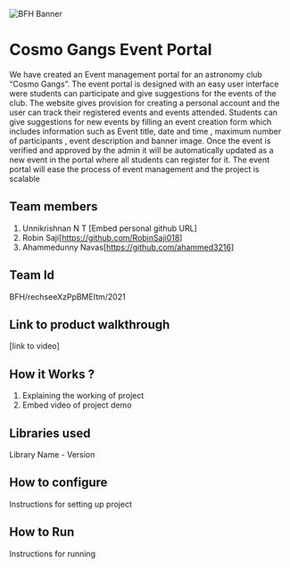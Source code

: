 ![BFH Banner](https://trello-attachments.s3.amazonaws.com/542e9c6316504d5797afbfb9/542e9c6316504d5797afbfc1/39dee8d993841943b5723510ce663233/Frame_19.png)
# Cosmo Gangs Event Portal
We have created an Event management portal for an astronomy club “Cosmo Gangs”. The  event portal is designed with an easy user interface were students can participate and give suggestions for the events of the club. The website gives provision for creating a personal account and the user can track their registered events and events attended. Students can give suggestions for new events by filling an event creation form which includes information such as Event title, date and time , maximum number of participants , event description and banner image. Once the event is verified and approved by the admin it will be automatically updated as a new event in the portal where all students can register for it. The event portal will ease the process of event management and the project is scalable

## Team members
1. Unnikrishnan N T [Embed personal github URL]
2. Robin Saji[https://github.com/RobinSaji018]
3. Ahammedunny Navas[https://github.com/ahammed3216]
## Team Id
BFH/rechseeXzPpBMEItm/2021
## Link to product walkthrough
[link to video]
## How it Works ?
1. Explaining the working of project
2. Embed video of project demo
## Libraries used
Library Name - Version
## How to configure
Instructions for setting up project
## How to Run
Instructions for running
